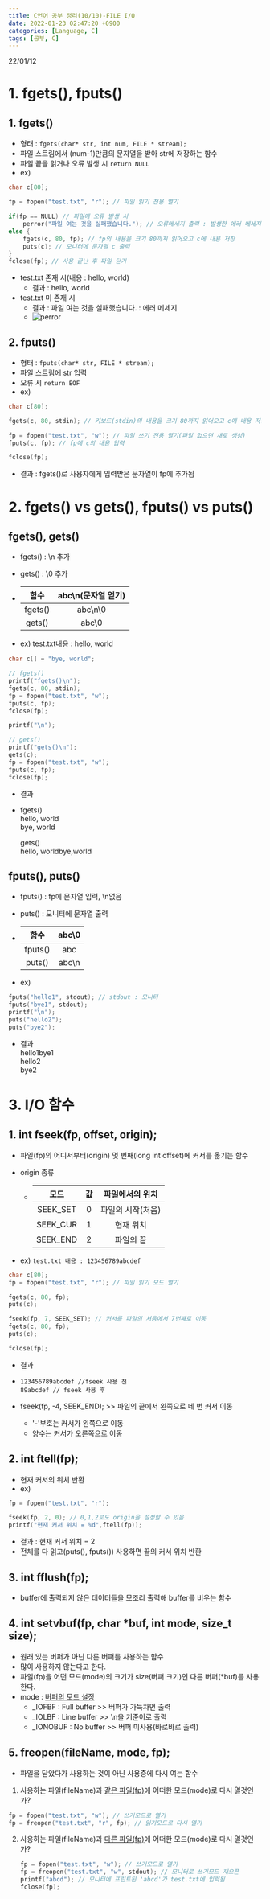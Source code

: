 ```yaml
---
title: C언어 공부 정리(10/10)-FILE I/O
date: 2022-01-23 02:47:20 +0900
categories: [Language, C]
tags: [공부, C]
---
```


22/01/12
# 1. fgets(), fputs()
## 1. fgets()
- 형태 : `fgets(char* str, int num, FILE * stream);`
- 파일 스트림에서 (num-1)만큼의 문자열을 받아 str에 저장하는 함수
- 파일 끝을 읽거나 오류 발생 시 `return NULL`
- ex)<br>

```c
char c[80];

fp = fopen("test.txt", "r"); // 파일 읽기 전용 열기

if(fp == NULL) // 파일에 오류 발생 시
    perror("파일 여는 것을 실패했습니다."); // 오류메세지 출력 : 발생한 에러 메세지
else {
    fgets(c, 80, fp); // fp의 내용을 크기 80까지 읽어오고 c에 내용 저장
    puts(c); // 모니터에 문자열 c 출력
}
fclose(fp); // 사용 끝난 후 파일 닫기
```

- test.txt 존재 시(내용 : hello, world)
  - 결과 : hello, world
- test.txt 미 존재 시
  - 결과 : 파일 여는 것을 실패했습니다. : 에러 메세지
  - ![perror](../../../assets/imgs/C_10_02_perror.png)

## 2. fputs()
- 형태 : `fputs(char* str, FILE * stream);`
- 파일 스트림에 str 입력
- 오류 시 `return EOF`
- ex)<br>

```c
char c[80];

fgets(c, 80, stdin); // 키보드(stdin)의 내용을 크기 80까지 읽어오고 c에 내용 저장

fp = fopen("test.txt", "w"); // 파일 쓰기 전용 열기(파일 없으면 새로 생성)
fputs(c, fp); // fp에 c의 내용 입력

fclose(fp);
```

- 결과 : fgets()로 사용자에게 입력받은 문자열이 fp에 추가됨<br>

# 2. fgets() vs gets(), fputs() vs puts()
## fgets(), gets()
- fgets() : \n 추가
- gets() : \0 추가
- 함수|abc\n(문자열 얻기)
  :---:|:---:
  fgets()|abc\n\0
  gets()|abc\0

- ex) test.txt내용 : hello, world<br>

```c
char c[] = "bye, world";

// fgets()
printf("fgets()\n");
fgets(c, 80, stdin);
fp = fopen("test.txt", "w");
fputs(c, fp);
fclose(fp);

printf("\n");

// gets()
printf("gets()\n");
gets(c);
fp = fopen("test.txt", "w");
fputs(c, fp);
fclose(fp);
```

  - 결과
  - fgets()<br>
    hello, world<br>
    bye, world<br>

    gets()<br>
    hello, worldbye,world<br>

## fputs(), puts()
- fputs() : fp에 문자열 입력, \n없음
- puts() : 모니터에 문자열 출력
- 함수|abc\0
  :---:|:---:
  fputs()|abc
  puts()|abc\n

- ex)<br>

```c
fputs("hello1", stdout); // stdout : 모니터
fputs("bye1", stdout);
printf("\n");
puts("hello2");
puts("bye2");
```

  - 결과<br>
  hello1bye1<br>
  hello2<br>
  bye2

# 3. I/O 함수
## 1. int fseek(fp, offset, origin);
- 파일(fp)의 어디서부터(origin) 몇 번째(long int offset)에 커서를 옮기는 함수
- origin 종류
  - 모드|값|파일에서의 위치
    :---:|:---:|:---:
    SEEK_SET|0|파일의 시작(처음)
    SEEK_CUR|1|현재 위치
    SEEK_END|2|파일의 끝

- ex) `test.txt 내용 : 123456789abcdef`<br>
```c
char c[80];
fp = fopen("test.txt", "r"); // 파일 읽기 모드 열기

fgets(c, 80, fp);
puts(c);

fseek(fp, 7, SEEK_SET); // 커서를 파일의 처음에서 7번째로 이동
fgets(c, 80, fp);
puts(c);

fclose(fp);
```

  - 결과
  - ```
    123456789abcdef //fseek 사용 전
    89abcdef // fseek 사용 후
    ```

- fseek(fp, -4, SEEK_END); \>> 파일의 끝에서 왼쪽으로 네 번 커서 이동
  - '\-'부호는 커서가 왼쪽으로 이동
  - 양수는 커서가 오른쪽으로 이동

## 2. int ftell(fp);
- 현재 커서의 위치 반환
- ex)<br>
```c
fp = fopen("test.txt", "r");

fseek(fp, 2, 0); // 0,1,2로도 origin을 설정할 수 있음
printf("현재 커서 위치 = %d",ftell(fp));
```

  - 결과 : 현재 커서 위치 = 2
  - 전체를 다 읽고(puts(), fputs()) 사용하면 끝의 커서 위치 반환

## 3. int fflush(fp);
- buffer에 출력되지 않은 데이터들을 모조리 출력해 buffer를 비우는 함수

## 4. int setvbuf(fp, char *buf, int mode, size_t size);
- 원래 있는 버퍼가 아닌 다른 버퍼를 사용하는 함수
- 많이 사용하지 않는다고 한다. 
- 파일(fp)을 어떤 모드(mode)의 크기가 size(버퍼 크기)인 다른 버퍼(*buf)를 사용한다.
- mode : [버퍼의 모드 설정](https://bymin0.github.io/posts/C%EC%96%B8%EC%96%B4-%EA%B3%B5%EB%B6%80-%EC%A0%95%EB%A6%AC(9-3)/#4-buffer)
  - _IOFBF : Full buffer \>> 버퍼가 가득차면 출력
  - _IOLBF : Line buffer \>> \n을 기준이로 출력
  - _IONOBUF : No buffer \>> 버퍼 미사용(바로바로 출력)

## 5. freopen(fileName, mode, fp);
- 파일을 닫았다가 사용하는 것이 아닌 사용중에 다시 여는 함수
1. 사용하는 파일(fileName)과 <u>같은 파일(fp)</u>에 어떠한 모드(mode)로 다시 열것인가?<br>
  ```c
  fp = fopen("test.txt", "w"); // 쓰기모드로 열기
  fp = freopen("test.txt", "r", fp); // 읽기모드로 다시 열기
  ```

2. 사용하는 파일(fileName)과 <u>다른 파일(fp)</u>에 어떠한 모드(mode)로 다시 열것인가?
   ```c
   fp = fopen("test.txt", "w"); // 쓰기모드로 열기
   fp = freopen("test.txt", "w", stdout); // 모니터로 쓰기모드 재오픈
   printf("abcd"); // 모니터에 프린트된 'abcd'가 test.txt에 입력됨
   fclose(fp);
   ```

